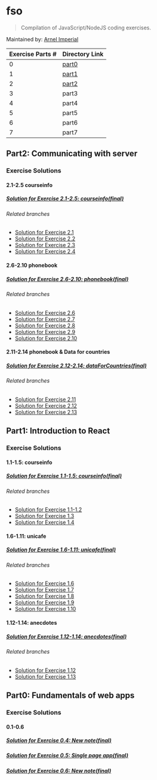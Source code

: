 # fso
> Compilation of JavaScript/NodeJS coding exercises.

Maintained by: [Arnel Imperial](https://github.com/aiotrope)

| Exercise Parts #| Directory Link |
|-----------------|----------------|
| 0               | [part0](https://github.com/aiotrope/fso/tree/main/part0)|
| 1               | [part1](https://github.com/aiotrope/fso/tree/main/part1)|
| 2               | [part2](https://github.com/aiotrope/fso/tree/main/part2)|
| 3               | part3          |
| 4               | part4          |
| 5               | part5          |
| 6               | part6          |
| 7               | part7          |


## Part2: Communicating with server

### Exercise Solutions

#### 2.1-2.5 courseinfo

##### [Solution for Exercise 2.1-2.5: courseinfo(final)](https://github.com/aiotrope/fso/tree/main/part2/courseinfo)

###### Related branches

- [Solution for Exercise 2.1](https://github.com/aiotrope/fso/tree/part2/2.1/part2/courseinfo)
- [Solution for Exercise 2.2](https://github.com/aiotrope/fso/tree/part2/2.2/part2/courseinfo)
- [Solution for Exercise 2.3](https://github.com/aiotrope/fso/tree/part2/2.3/part2/courseinfo)
- [Solution for Exercise 2.4](https://github.com/aiotrope/fso/tree/part2/2.4/part2/courseinfo)

#### 2.6-2.10 phonebook

##### [Solution for Exercise 2.6-2.10: phonebook(final)](https://github.com/aiotrope/fso/tree/part2/2.10/part2/phonebook)

###### Related branches

- [Solution for Exercise 2.6](https://github.com/aiotrope/fso/tree/part2/2.6/part2/phonebook)
- [Solution for Exercise 2.7](https://github.com/aiotrope/fso/tree/part2/2.7/part2/phonebook)
- [Solution for Exercise 2.8](https://github.com/aiotrope/fso/tree/part2/2.8/part2/phonebook)
- [Solution for Exercise 2.9](https://github.com/aiotrope/fso/tree/part2/2.9/part2/phonebook)
- [Solution for Exercise 2.10](https://github.com/aiotrope/fso/tree/part2/2.10/part2/phonebook)

#### 2.11-2.14 phonebook & Data for countries

##### [Solution for Exercise 2.12-2.14: dataForCountries(final)](https://github.com/aiotrope/fso/tree/main/part2/dataForCountries)

###### Related branches

- [Solution for Exercise 2.11](https://github.com/aiotrope/fso/tree/part2/2.11/part2/phonebook)
- [Solution for Exercise 2.12](https://github.com/aiotrope/fso/tree/part2/2.12/part2/dataForCountries)
- [Solution for Exercise 2.13](https://github.com/aiotrope/fso/tree/part2/2.13/part2/dataForCounties)

## Part1: Introduction to React

### Exercise Solutions

#### 1.1-1.5: courseinfo

##### [Solution for Exercise 1.1-1.5: courseinfo(final)](https://github.com/aiotrope/fso/tree/main/part1/courseinfo)

###### Related branches

- [Solution for Exercise 1.1-1.2](https://github.com/aiotrope/fso/tree/part1/courseinfo/part1/courseinfo)
- [Solution for Exercise 1.3](https://github.com/aiotrope/fso/tree/part1/courseinfoWithObjects/part1/courseinfo)
- [Solution for Exercise 1.4](https://github.com/aiotrope/fso/tree/part1/courseinfoWithArray/part1/courseinfo)

#### 1.6-1.11: unicafe

##### [Solution for Exercise 1.6-1.11: unicafe(final)](https://github.com/aiotrope/fso/tree/main/part1/unicafe)

###### Related branches

- [Solution for Exercise 1.6](https://github.com/aiotrope/fso/tree/part1/1.6/part1/unicafe)
- [Solution for Exercise 1.7](https://github.com/aiotrope/fso/tree/part1/1.7/part1/unicafe)
- [Solution for Exercise 1.8](https://github.com/aiotrope/fso/tree/part1/1.8/part1/unicafe)
- [Solution for Exercise 1.9](https://github.com/aiotrope/fso/tree/part1/1.9/part1/unicafe)
- [Solution for Exercise 1.10](https://github.com/aiotrope/fso/tree/part1/1.10/part1/unicafe)

#### 1.12-1.14: anecdotes

##### [Solution for Exercise 1.12-1.14: anecdotes(final)](https://github.com/aiotrope/fso/tree/main/part1/anecdotes)

###### Related branches

- [Solution for Exercise 1.12](https://github.com/aiotrope/fso/tree/part1/1.12/part1/anecdotes)
- [Solution for Exercise 1.13](https://github.com/aiotrope/fso/tree/part1/1.13/part1/anecdotes)

## Part0: Fundamentals of web apps

### Exercise Solutions

#### 0.1-0.6

##### [Solution for Exercise 0.4: New note(final)](https://github.com/aiotrope/fso/tree/main/part0)

##### [Solution for Exercise 0.5: Single page app(final)](https://github.com/aiotrope/fso/tree/main/part0)

##### [Solution for Exercise 0.6: New note(final)](https://github.com/aiotrope/fso/tree/main/part0)
